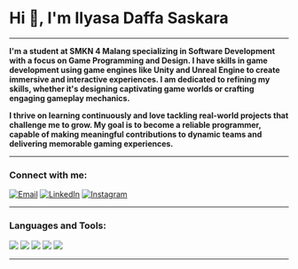 # Hi 👋, I'm Ilyasa Daffa Saskara

---

**I'm a student at SMKN 4 Malang specializing in Software Development with a focus on Game Programming and Design. I have skills in game development using game engines like Unity and Unreal Engine to create immersive and interactive experiences. I am dedicated to refining my skills, whether it's designing captivating game worlds or crafting engaging gameplay mechanics.**

**I thrive on learning continuously and love tackling real-world projects that challenge me to grow. My goal is to become a reliable programmer, capable of making meaningful contributions to dynamic teams and delivering memorable gaming experiences.**

---

### Connect with me:

<p>
  <a href="mailto:ilyasadaffa2197@gmail.com"><img src="https://img.shields.io/badge/Email-D14836?style=for-the-badge&logo=gmail&logoColor=white" alt="Email"></a>
  <a href="https://www.linkedin.com/in/ilyasa-daffa-saskara-7a9861336"><img src="https://img.shields.io/badge/LinkedIn-%230077B5.svg?&style=for-the-badge&logo=linkedin&logoColor=white" alt="LinkedIn"></a>
  <a href="https://www.instagram.com/ilyasa_daffas"><img src="https://img.shields.io/badge/Instagram-%23E4405F.svg?&style=for-the-badge&logo=instagram&logoColor=white" alt="Instagram"></a>
</p>

---

### Languages and Tools:

<p>
  <img src="https://img.shields.io/badge/C%23-%23239120.svg?&style=for-the-badge&logo=c-sharp&logoColor=white"/>
  <img src="https://img.shields.io/badge/C++-%2300599C.svg?&style=for-the-badge&logo=c%2B%2B&logoColor=white"/>
  <img src="https://img.shields.io/badge/Unity-%23000000.svg?&style=for-the-badge&logo=unity&logoColor=white"/>
  <img src="https://img.shields.io/badge/Unreal%20Engine-%23313131.svg?&style=for-the-badge&logo=unreal-engine&logoColor=white"/>
  <img src="https://img.shields.io/badge/Figma-%23F24E1E.svg?&style=for-the-badge&logo=figma&logoColor=white"/>
</p>

---
